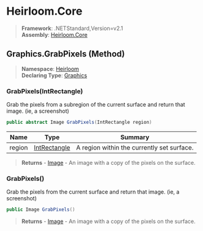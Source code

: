 # Heirloom.Core

> **Framework**: .NETStandard,Version=v2.1  
> **Assembly**: [Heirloom.Core][0]

## Graphics.GrabPixels (Method)

> **Namespace**: [Heirloom][0]  
> **Declaring Type**: [Graphics][1]

### GrabPixels(IntRectangle)

Grab the pixels from a subregion of the current surface and return that image. (ie, a screenshot)

```cs
public abstract Image GrabPixels(IntRectangle region)
```

| Name   | Type              | Summary                                    |
|--------|-------------------|--------------------------------------------|
| region | [IntRectangle][2] | A region within the currently set surface. |

> **Returns** - [Image][3] - An image with a copy of the pixels on the surface.

### GrabPixels()

Grab the pixels from the current surface and return that image. (ie, a screenshot)

```cs
public Image GrabPixels()
```

> **Returns** - [Image][3] - An image with a copy of the pixels on the surface.

[0]: ../../../Heirloom.Core.md
[1]: ../Graphics.md
[2]: ../IntRectangle.md
[3]: ../Image.md
